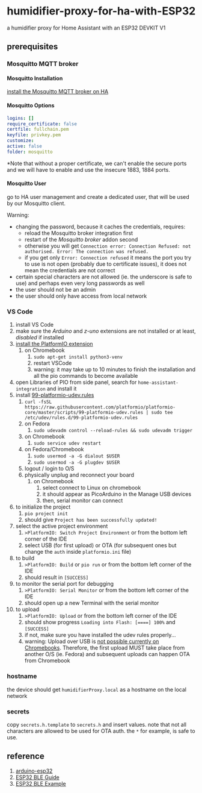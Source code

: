 # humidifier-proxy-for-ha-with-ESP32

a humidifier proxy for Home Assistant with an ESP32 DEVKIT V1

## prerequisites

### Mosquitto MQTT broker

#### Mosquitto Installation

[install the Mosquitto MQTT broker on HA](https://github.com/home-assistant/addons/blob/master/mosquitto/DOCS.md)

#### Mosquitto Options

```yaml
logins: []
require_certificate: false
certfile: fullchain.pem
keyfile: privkey.pem
customize:
active: false
folder: mosquitto
```

\*Note that without a proper certificate, we can't enable the secure ports and we will have to enable and use the insecure 1883, 1884 ports.

#### Mosquitto User

go to HA user management and create a dedicated user, that will be used by our Mosquitto client.

Warning:

- changing the password, because it caches the credentials, requires:
  - reload the Mosquitto broker integration first
  - restart of the _Mosquitto broker_ addon second
  - otherwise you will get `Connection error: Connection Refused: not authorised. Error: The connection was refused.`
  - if you get only `Error: Connection refused` it means the port you try to use is not open (probably due to certificate issues), it does not mean the credentials are not correct
- certain special characters are not allowed (ie. the underscore is safe to use) and perhaps even very long passwords as well
- the user should not be an admin
- the user should only have access from local network

### VS Code

1. install VS Code
1. make sure the _Arduino_ and _z-uno_ extensions are not installed or at least, _disabled_ if installed
1. [install the PlatformIO extension](https://platformio.org/platformio-ide)
   1. on Chromebook
      1. `sudo apt-get install python3-venv`
      1. restart VSCode
      1. warning: it may take up to 10 minutes to finish the installation and all the pio commands to become available
1. open Libraries of PIO from side panel, search for `home-assistant-integration` and install it
1. install [99-platformio-udev.rules](https://docs.platformio.org/en/latest/core/installation/udev-rules.html)
   1. `curl -fsSL https://raw.githubusercontent.com/platformio/platformio-core/master/scripts/99-platformio-udev.rules | sudo tee /etc/udev/rules.d/99-platformio-udev.rules`
   1. on Fedora
      1. `sudo udevadm control --reload-rules && sudo udevadm trigger`
   1. on Chromebook
      1. `sudo service udev restart`
   1. on Fedora/Chromebook
      1. `sudo usermod -a -G dialout $USER`
      1. `sudo usermod -a -G plugdev $USER`
   1. logout / login to O/S
   1. physically unplug and reconnect your board
      1. on Chromebook
         1. select connect to Linux on chromebook
         1. it should appear as PicoArduino in the Manage USB devices
         1. then, serial monitor can connect
1. to initialize the project
   1. `pio project init`
   1. should give `Project has been successfully updated!`
1. select the active project environment
    1. `>PlatformIO: Switch Project Environment` or from the bottom left corner of the IDE
    1. select USB (for first upload) or OTA (for subsequent ones but change the `auth` inside `platformio.ini` file)
1. to build
   1. `>PlatformIO: Build` or `pio run` or from the bottom left corner of the IDE
   1. should result in `[SUCCESS]`
1. to monitor the serial port for debugging
   1. `>PlatformIO: Serial Monitor` or from the bottom left corner of the IDE
   1. should open up a new Terminal with the serial monitor
1. to upload
   1. `>PlatformIO: Upload` or from the bottom left corner of the IDE
   1. should show progress `Loading into Flash: [====] 100%` and `[SUCCESS]`
   1. if not, make sure you have installed the udev rules properly...
   1. warning: Upload over USB is [not possible currently on Chromebooks](https://bugs.chromium.org/p/chromium/issues/detail?id=980456). Therefore, the first upload MUST take place from another O/S (ie. Fedora) and subsequent uploads can happen OTA from Chromebook

### hostname

the device should get `humidifierProxy.local` as a hostname on the local network

### secrets

copy `secrets.h.template` to `secrets.h` and insert values.
note that not all characters are allowed to be used for OTA auth.
the `*` for example, is safe to use.

## reference

1. [arduino-esp32](https://docs.espressif.com/projects/arduino-esp32/en/latest/libraries.html)
1. [ESP32 BLE Guide](https://github.com/nkolban/esp32-snippets/blob/master/Documentation/BLE%20C%2B%2B%20Guide.pdf)
1. [ESP32 BLE Example](https://randomnerdtutorials.com/esp32-ble-server-client/)
